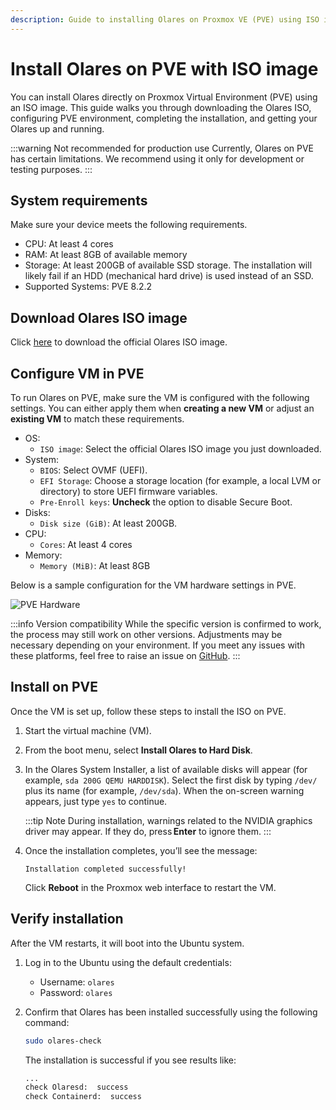 ```yaml
---
description: Guide to installing Olares on Proxmox VE (PVE) using ISO image with system requirements, VM configuration, installation, and step-by-step activation instructions.
---
```

# Install Olares on PVE with ISO image
You can install Olares directly on Proxmox Virtual Environment (PVE) using an ISO image. This guide walks you through downloading the Olares ISO, configuring PVE environment, completing the installation, and getting your Olares up and running.

:::warning Not recommended for production use
Currently, Olares on PVE has certain limitations. We recommend using it only for development or testing purposes.
:::

<!--@include: ./reusables.md{44,51}-->

## System requirements
Make sure your device meets the following requirements.

- CPU: At least 4 cores
- RAM: At least 8GB of available memory
- Storage: At least 200GB of available SSD storage. The installation will likely fail if an HDD (mechanical hard drive) is used instead of an SSD.
- Supported Systems: PVE 8.2.2

## Download Olares ISO image
Click [here](https://cdn.olares.com/) to download the official Olares ISO image.

## Configure VM in PVE

To run Olares on PVE, make sure the VM is configured with the following settings. You can either apply them when **creating a new VM** or adjust an **existing VM** to match these requirements.

- OS:
  - `ISO image`: Select the official Olares ISO image you just downloaded.
- System:
  - `BIOS`: Select OVMF (UEFI).
  - `EFI Storage`: Choose a storage location (for example, a local LVM or directory) to store UEFI firmware variables.
  - `Pre-Enroll keys`: **Uncheck** the option to disable Secure Boot.
- Disks:
  - `Disk size (GiB)`: At least 200GB.
- CPU:
  - `Cores`: At least 4 cores
- Memory:
  - `Memory (MiB)`: At least 8GB

Below is a sample configuration for the VM hardware settings in PVE. 

![PVE Hardware](/images/developer/install/pve-hardware.png#bordered)

:::info Version compatibility
While the specific version is confirmed to work, the process may still work on other versions. Adjustments may be necessary depending on your environment. If you meet any issues with these platforms, feel free to raise an issue on [GitHub](https://github.com/beclab/Olares/issues/new).
:::

## Install on PVE

Once the VM is set up, follow these steps to install the ISO on PVE.

1. Start the virtual machine (VM).
2. From the boot menu, select **Install Olares to Hard Disk**.
3. In the Olares System Installer, a list of available disks will appear (for example, `sda 200G QEMU HARDDISK`). Select the first disk by typing `/dev/` plus its name (for example, `/dev/sda`). When the on-screen warning appears, just type `yes` to continue.

   :::tip Note
   During installation, warnings related to the NVIDIA graphics driver may appear. If they do, press **Enter** to ignore them.
   :::

4. Once the installation completes, you’ll see the message:

    ```
    Installation completed successfully!
    ```
    
    Click **Reboot** in the Proxmox web interface to restart the VM.


## Verify installation

After the VM restarts, it will boot into the Ubuntu system. 
1. Log in to the Ubuntu using the default credentials:
     - Username: `olares`
     - Password: `olares`

2. Confirm that Olares has been installed successfully using the following command: 
     ```bash
     sudo olares-check
     ```

    The installation is successful if you see results like:

    ```bash
    ...
    check Olaresd:  success
    check Containerd:  success
    ```

<!--@include: ./install-and-activate-olares.md-->

<!--@include: ./log-in-to-olares.md-->

<!--@include: ./reusables.md{38,43}-->